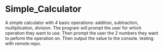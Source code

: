 # Simple_Calculator
A simple calculator with 4 basic operations: addition, subtraction, multiplication, division.
The program will prompt the user for which operation they want to use. Then prompt the user the 2 numbers they want to peform the operation on. 
Then output the value to the console.
testing with remote repo.